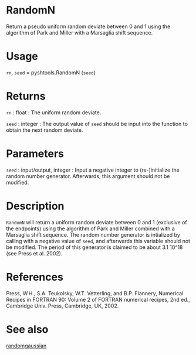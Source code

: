 # RandomN

Return a pseudo uniform random deviate between 0 and 1 using the algorithm of Park and Miller with a Marsaglia shift sequence.

# Usage

`rn`, `seed` =  pyshtools.RandomN (`seed`)

# Returns

`rn` : float
:   The uniform random deviate.

`seed` : integer
:   The output value of `seed` should be input into the function to obtain the next random deviate.

# Parameters

`seed` : input/output, integer
:   Input a negative integer to (re-)initialize the random number generator. Afterwards, this argument should not be modified.

# Description

`RandomN` will return a uniform random deviate between 0 and 1 (exclusive of the endpoints) using the algorithm of Park and Miller combined with a Marsaglia shift sequence. The random number generator is intialized by calling with a negative value of `seed`, and afterwards this variable should not be modified. The period of this generator is claimed to be about 3.1 10^18 (see Press et al. 2002).

# References

Press, W.H., S.A. Teukolsky, W.T. Vetterling, and B.P. Flannery, Numerical Recipes in FORTRAN 90: Volume 2 of FORTRAN numerical recipes, 2nd ed., Cambridge Univ. Press, Cambridge, UK, 2002.

# See also

[randomgaussian](pyrandomgaussian.html)
